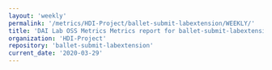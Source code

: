 ```yaml
---
layout: 'weekly'
permalink: '/metrics/HDI-Project/ballet-submit-labextension/WEEKLY/'
title: 'DAI Lab OSS Metrics Metrics report for ballet-submit-labextension | WEEKLY-REPORT-2020-03-29'
organization: 'HDI-Project'
repository: 'ballet-submit-labextension'
current_date: '2020-03-29'
---
```

